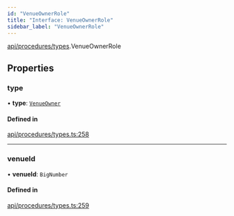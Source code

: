 ```yaml
---
id: "VenueOwnerRole"
title: "Interface: VenueOwnerRole"
sidebar_label: "VenueOwnerRole"
---
```


[api/procedures/types](../../../../../modules/API/Procedures/Types/Types.md).VenueOwnerRole

## Properties

### type

• **type**: [`VenueOwner`](../../../../../enums/API/Procedures/Types/RoleType/RoleType.md#venueowner)

#### Defined in

[api/procedures/types.ts:258](https://github.com/PolymeshAssociation/polymesh-sdk/blob/978e4ded6/src/api/procedures/types.ts#L258)

___

### venueId

• **venueId**: `BigNumber`

#### Defined in

[api/procedures/types.ts:259](https://github.com/PolymeshAssociation/polymesh-sdk/blob/978e4ded6/src/api/procedures/types.ts#L259)

